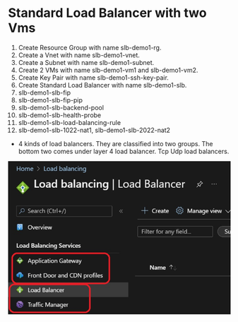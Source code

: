 # Standard Load Balancer with two Vms

1. Create Resource Group with name slb-demo1-rg.
2. Create a Vnet with name slb-demo1-vnet.
3. Create a Subnet with name slb-demo1-subnet.
4. Create 2 VMs with name slb-demo1-vm1 and slb-demo1-vm2.
5. Create Key Pair with name slb-demo1-ssh-key-pair.
6. Create Standard Load Balancer with name slb-demo1-slb.
7. slb-demo1-slb-fip
8. slb-demo1-slb-fip-pip
9. slb-demo1-slb-backend-pool
10. slb-demo1-slb-health-probe
11. slb-demo1-slb-load-balancing-rule
12. slb-demo1-slb-1022-nat1, slb-demo1-slb-2022-nat2






- 4 kinds of load balancers. They are classified into two groups. The bottom two comes under layer 4 load balancer. Tcp Udp load balancers.

![4 Kinds of load balancers.](./KindsOfLoadBalancer.jpg)
